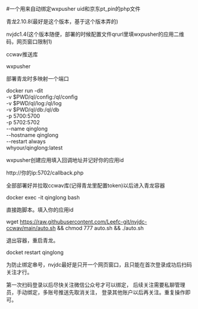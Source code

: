 #一个用来自动绑定wxpusher uid和京东pt_pin的php文件


青龙2.10.8(最好是这个版本，基于这个版本弄的)

nvjdc1.4(这个版本随便，部署的时候配置文件qrurl里填wxpusher的应用二维码，网页窗口限制1)

ccwav推送库

wxpusher

部署青龙时多映射一个端口

docker run -dit \
   -v $PWD/ql/config:/ql/config \
   -v $PWD/ql/log:/ql/log \
   -v $PWD/ql/db:/ql/db \
   -p 5700:5700 \
   -p 5702:5702 \
   --name qinglong \
   --hostname qinglong \
   --restart always \
   whyour/qinglong:latest

wxpusher创建应用填入回调地址并记好你的应用id

http://你的ip:5702/callback.php

全部部署好并拉取ccwav库(记得青龙里配置token)以后进入青龙容器

docker exec -it qinglong bash

直接跑脚本。填入你的应用id

wget https://raw.githubusercontent.com/Leefc-git/nvjdc-ccwav/main/auto.sh && chmod 777 auto.sh && ./auto.sh

退出容器，重启青龙。

docket restart qinglong

为防止绑定串号，nvjdc最好是只开一个网页窗口，且只能在首次登录成功后扫码关注才行。

第一次扫码登录以后尽快关注微信公众号才可以绑定，
   后续关注需要私聊管理员，手动绑定，多账号推送先取消关注，
   登录其他账户以后再关注。重复操作即可。
